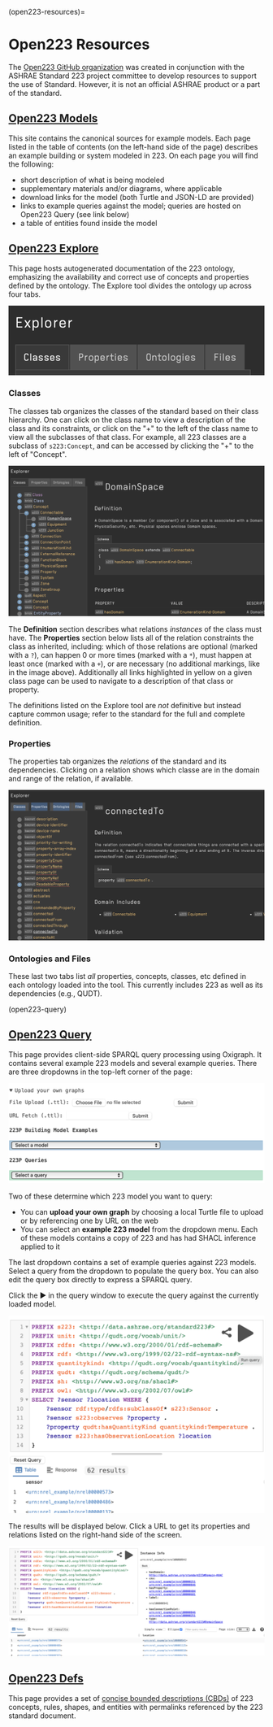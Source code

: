 (open223-resources)=
# Open223 Resources

The [Open223 GitHub organization](https://github.com/open223) was created in conjunction with the ASHRAE Standard 223 project committee to develop resources to support the use of Standard. However, it is not an official ASHRAE product or a part of the standard.

## [Open223 Models](https://models.open223.info/)

This site contains the canonical sources for example models.
Each page listed in the table of contents (on the left-hand side of the page) describes an example building or system modeled in 223.
On each page you will find the following:
- short description of what is being modeled
- supplementary materials and/or diagrams, where applicable
- download links for the model (both Turtle and JSON-LD are provided)
- links to example queries against the model; queries are hosted on Open223 Query (see link below)
- a table of entities found inside the model

## [Open223 Explore](https://explore.open223.info/)

This page hosts autogenerated documentation of the 223 ontology, emphasizing the availability and correct use of concepts and properties defined by the ontology.
The Explore tool divides the ontology up across four tabs.

![](_static/images/explore-tabs.png)

### Classes
The classes tab organizes the classes of the standard based on their class hierarchy.
One can click on the class name to view a description of the class and its constraints, or click on the "+" to the left of the class name to view all the subclasses of that class.
For example, all 223 classes are a subclass of `s223:Concept`, and can be accessed by clicking the "+" to the left of "Concept".

![](_static/images/explore-classes-domainspace.png)

The **Definition** section describes what relations *instances* of the class must have.
The **Properties** section below lists all of the relation constraints the class as inherited, including: which of those relations are optional (marked with a `?`), can happen 0 or more times (marked with a `*`), must happen
at least once (marked with a `+`), or are necessary (no additional markings, like in the image above).
Additionally all links highlighted in yellow on a given class page can be used to navigate to a description of that class or property.

The definitions listed on the Explore tool are *not* definitive but instead capture common usage; refer to the standard for the full and complete definition.

### Properties
The properties tab organizes the *relations* of the standard and its dependencies.
Clicking on a relation shows which classe are in the domain and range of the relation, if available.

![](_static/images/explore-properties-connectedTo.png)

### Ontologies and Files

These last two tabs list *all* properties, concepts, classes, etc defined in each ontology loaded into the tool.
This currently includes 223 as well as its dependencies (e.g., QUDT).

(open223-query)
## [Open223 Query](https://query.open223.info/)

This page provides client-side SPARQL query processing using Oxigraph. It contains several example 223 models and several example queries.
There are three dropdowns in the top-left corner of the page:

![](_static/images/query-open223-loading.png)

Two of these determine which 223 model you want to query:

- You can **upload your own graph** by choosing a local Turtle file to upload or by referencing one by URL on the web
- You can select an **example 223 model** from the dropdown menu. Each of these models contains a copy of 223 and has had SHACL inference applied to it

The last dropdown contains a set of example queries against 223 models. Select a query from the dropdown to populate the query box.
You can also edit the query box directly to express a SPARQL query.

Click the ▶️ in the query window to execute the query against the currently loaded model.

![](_static/images/query-open223-query.png)

The results will be displayed below. Click a URL to get its properties and relations listed on the right-hand side of the screen.

![](_static/images/query-open223-results.png)

## [Open223 Defs](https://defs.open223.info/)

This page provides a set of [concise bounded descriptions (CBDs)](https://www.w3.org/submissions/CBD/) of 223 concepts, rules, shapes, and entities with permalinks referenced by the 223 standard document.
